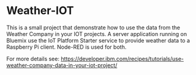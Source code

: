 # Weather-IOT
This is a small project that demonstrate how to use the data from the Weather Company in your IOT projects.
A server application running on Bluemix use the IoT Platform Starter service to provide weather data to a Raspberry Pi client. Node-RED is used for both.

For more details see:
https://developer.ibm.com/recipes/tutorials/use-weather-company-data-in-your-iot-project/
